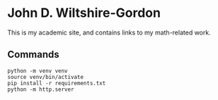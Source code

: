 # John D. Wiltshire-Gordon
This is my academic site, and contains links to my math-related work.

## Commands

    python -m venv venv
    source venv/bin/activate
    pip install -r requirements.txt
    python -m http.server
